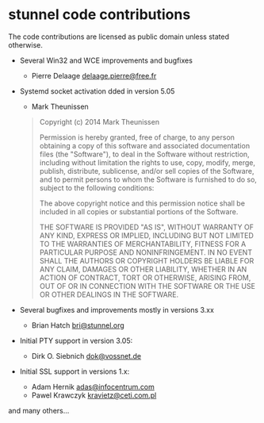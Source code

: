 # stunnel code contributions


The code contributions are licensed as public domain unless stated otherwise.

* Several Win32 and WCE improvements and bugfixes
  - Pierre Delaage <delaage.pierre@free.fr>

* Systemd socket activation dded in version 5.05
  - Mark Theunissen

  > Copyright (c) 2014 Mark Theunissen
  >
  > Permission is hereby granted, free of charge, to any person obtaining a copy of
  > this software and associated documentation files (the "Software"), to deal in
  > the Software without restriction, including without limitation the rights to
  > use, copy, modify, merge, publish, distribute, sublicense, and/or sell copies
  > of the Software, and to permit persons to whom the Software is furnished to do
  > so, subject to the following conditions:
  >
  > The above copyright notice and this permission notice shall be included in all
  > copies or substantial portions of the Software.
  >
  > THE SOFTWARE IS PROVIDED "AS IS", WITHOUT WARRANTY OF ANY KIND, EXPRESS OR
  > IMPLIED, INCLUDING BUT NOT LIMITED TO THE WARRANTIES OF MERCHANTABILITY,
  > FITNESS FOR A PARTICULAR PURPOSE AND NONINFRINGEMENT. IN NO EVENT SHALL THE
  > AUTHORS OR COPYRIGHT HOLDERS BE LIABLE FOR ANY CLAIM, DAMAGES OR OTHER
  > LIABILITY, WHETHER IN AN ACTION OF CONTRACT, TORT OR OTHERWISE, ARISING FROM,
  > OUT OF OR IN CONNECTION WITH THE SOFTWARE OR THE USE OR OTHER DEALINGS IN THE
  > SOFTWARE.

* Several bugfixes and improvements mostly in versions 3.xx
  - Brian Hatch <bri@stunnel.org>

* Initial PTY support in version 3.05:
  - Dirk O. Siebnich <dok@vossnet.de>

* Initial SSL support in versions 1.x:
  - Adam Hernik <adas@infocentrum.com>
  - Pawel Krawczyk <kravietz@ceti.com.pl>

and many others...
